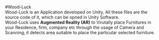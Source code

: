 #Wood-Luck
<br>
Wood-Luck is an Application developed on Unity, All these files are the source code of it, which can be opned in Unity Software.
<br>
Wood-Luck uses <b>Augmented Reality (AR)</b> to Virutally place Furnitures in your Residence, firm, company etc through the usage of Camera and Scanning, it detects area suitable to place the particular selected furniture.
